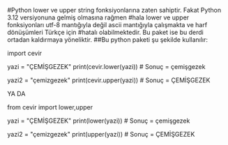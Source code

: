 #Python lower ve upper string fonksiyonlarına zaten sahiptir. Fakat Python 3.12 versiyonuna gelmiş olmasına rağmen
#hala lower ve upper fonksiyonları utf-8 mantığıyla değil ascii mantığıyla çalışmakta ve harf dönüşümleri Türkçe için
#hatalı olabilmektedir. Bu paket ise bu derdi ortadan kaldırmaya yöneliktir.
##Bu python paketi şu şekilde kullanılır:

import cevir

yazi = "ÇEMİŞGEZEK"
print(cevir.lower(yazi)) # Sonuç = çemişgezek

yazi2 = "çemizgezek"
print(cevir.upper(yazi)) # Sonuç = ÇEMİŞGEZEK

YA DA

from cevir import lower,upper

yazi = "ÇEMİŞGEZEK"
print(lower(yazi)) # Sonuç = çemişgezek

yazi2 = "çemizgezek"
print(upper(yazi)) # Sonuç = ÇEMİŞGEZEK
